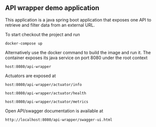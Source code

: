 ## API wrapper demo application

This application is a java spring boot application that exposes one API to retrieve and filter data from an external URL.

To start checkout the project  and run 

```docker-compose up```

Alternatively use the docker command to build the image and run it. The container exposes its java service on port 8080 under the root context 

```host:8080/api-wrapper```

Actuators are exposed at 

```host:8080/api-wrapper/actuator/info ```

```host:8080/api-wrapper/actuator/health```

```host:8080/api-wrapper/actuator/metrics```

Open API/swagger documentation is available at 

```http://localhost:8080/api-wrapper/swagger-ui.html```